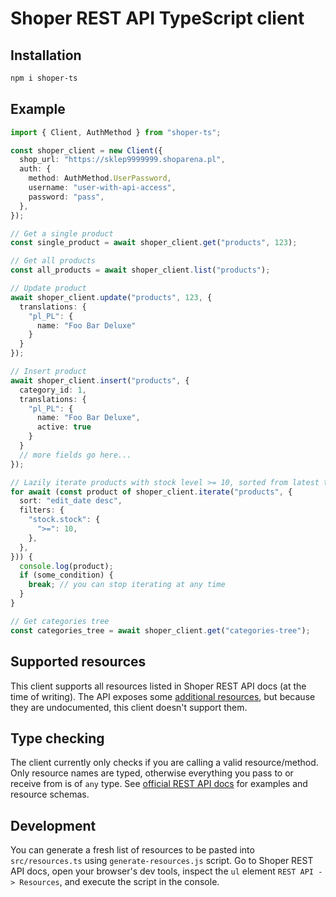 # Shoper REST API TypeScript client

## Installation

```bash
npm i shoper-ts
```

## Example

```ts
import { Client, AuthMethod } from "shoper-ts";

const shoper_client = new Client({
  shop_url: "https://sklep9999999.shoparena.pl",
  auth: {
    method: AuthMethod.UserPassword,
    username: "user-with-api-access",
    password: "pass",
  },
});

// Get a single product
const single_product = await shoper_client.get("products", 123);

// Get all products
const all_products = await shoper_client.list("products");

// Update product
await shoper_client.update("products", 123, {
  translations: {
    "pl_PL": {
      name: "Foo Bar Deluxe"
    }
  }
});

// Insert product
await shoper_client.insert("products", {
  category_id: 1,
  translations: {
    "pl_PL": {
      name: "Foo Bar Deluxe",
      active: true
    }
  }
  // more fields go here...
});

// Lazily iterate products with stock level >= 10, sorted from latest to oldest
for await (const product of shoper_client.iterate("products", {
  sort: "edit_date desc",
  filters: {
    "stock.stock": {
      ">=": 10,
    },
  },
})) {
  console.log(product);
  if (some_condition) {
    break; // you can stop iterating at any time
  }
}

// Get categories tree
const categories_tree = await shoper_client.get("categories-tree");
```

## Supported resources

This client supports all resources listed in Shoper REST API docs (at the time of writing). The API exposes some [additional resources](https://github.com/dreamcommerce/shop-appstore-lib/commit/0c6d308d0075f797a3d938a2b2642081bf79cf50), but because they are undocumented, this client doesn't support them.

## Type checking

The client currently only checks if you are calling a valid resource/method. Only resource names are typed, otherwise everything you pass to or receive from is of `any` type.
See [official REST API docs](https://developers.shoper.pl/developers/api/resources) for examples and resource schemas.

## Development

You can generate a fresh list of resources to be pasted into `src/resources.ts` using `generate-resources.js` script. Go to Shoper REST API docs, open your browser's dev tools, inspect the `ul` element `REST API -> Resources`, and execute the script in the console.
